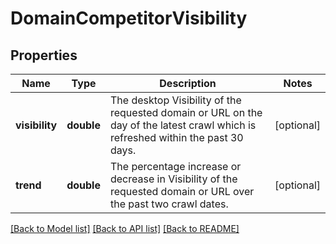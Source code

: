 # DomainCompetitorVisibility

## Properties
Name | Type | Description | Notes
------------ | ------------- | ------------- | -------------
**visibility** | **double** | The desktop Visibility of the requested domain or URL on the day of the latest crawl which is refreshed within the past 30 days. | [optional] 
**trend** | **double** | The percentage increase or decrease in Visibility of the requested domain or URL over the past two crawl dates. | [optional] 

[[Back to Model list]](../../README.md#documentation-for-models) [[Back to API list]](../../README.md#documentation-for-api-endpoints) [[Back to README]](../../README.md)

